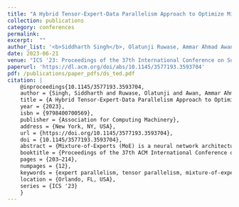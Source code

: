 ```yaml
---
title: "A Hybrid Tensor-Expert-Data Parallelism Approach to Optimize Mixture-of-Experts Training"
collection: publications
category: conferences
permalink: 
excerpt:  ""
author_list: '<b>Siddharth Singh</b>, Olatunji Ruwase, Ammar Ahmad Awan, Samyam Rajbhandari, Yuxiong He, and Abhinav Bhatele'
date: 2023-06-21 
venue: "ICS '23: Proceedings of the 37th International Conference on Supercomputing"
paperurl: 'https://dl.acm.org/doi/abs/10.1145/3577193.3593704'
pdf: /publications/paper_pdfs/ds_ted.pdf
citation: |
    @inproceedings{10.1145/3577193.3593704,
    author = {Singh, Siddharth and Ruwase, Olatunji and Awan, Ammar Ahmad and Rajbhandari, Samyam and He, Yuxiong and Bhatele, Abhinav},
    title = {A Hybrid Tensor-Expert-Data Parallelism Approach to Optimize Mixture-of-Experts Training},
    year = {2023},
    isbn = {9798400700569},
    publisher = {Association for Computing Machinery},
    address = {New York, NY, USA},
    url = {https://doi.org/10.1145/3577193.3593704},
    doi = {10.1145/3577193.3593704},
    abstract = {Mixture-of-Experts (MoE) is a neural network architecture that adds sparsely activated expert blocks to a base model, increasing the number of parameters without impacting computational costs. However, current distributed deep learning frameworks are limited in their ability to train high-quality MoE models with large base models. In this work, we present DeepSpeed-TED, a novel, three-dimensional, hybrid parallel algorithm that combines data, tensor, and expert parallelism to enable the training of MoE models with 4--8\texttimes{} larger base models than the current state-of-the-art. We also describe memory optimizations in the optimizer step, and communication optimizations that eliminate unnecessary data movement. We implement our approach in DeepSpeed and achieve speedups of 26\% over a baseline (i.e. without our communication optimizations) when training a 40 billion parameter MoE model (6.7 billion base model with 16 experts) on 128 V100 GPUs.},
    booktitle = {Proceedings of the 37th ACM International Conference on Supercomputing},
    pages = {203–214},
    numpages = {12},
    keywords = {expert parallelism, tensor parallelism, mixture-of-experts, parallel deep learning},
    location = {Orlando, FL, USA},
    series = {ICS '23}
    }
---
```



